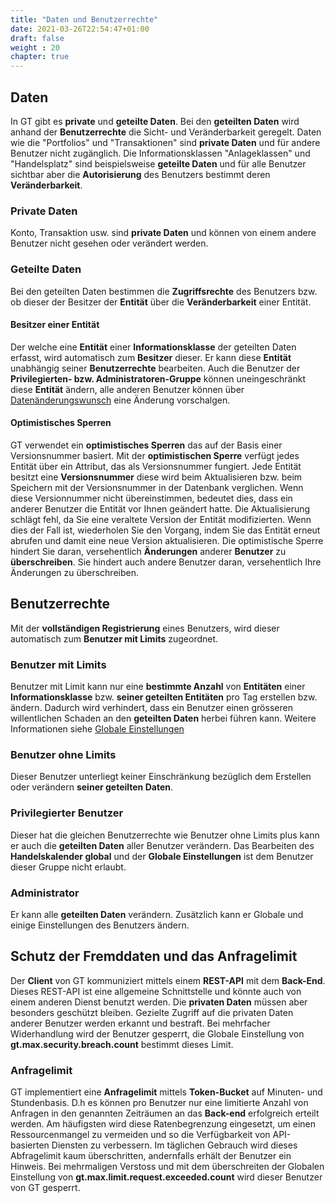 ```yaml
---
title: "Daten und Benutzerrechte"
date: 2021-03-26T22:54:47+01:00
draft: false
weight : 20
chapter: true
---
```

## Daten
In GT gibt es **private** und **geteilte Daten**. Bei den **geteilten Daten** wird anhand der **Benutzerrechte** die Sicht- und  Veränderbarkeit geregelt. Daten wie die "Portfolios" und "Transaktionen" sind **private Daten** und für andere Benutzer nicht zugänglich. Die Informationsklassen "Anlageklassen" und "Handelsplatz" sind beispielsweise **geteilte Daten** und für alle Benutzer sichtbar aber die **Autorisierung** des Benutzers bestimmt deren **Veränderbarkeit**.

### Private Daten
Konto, Transaktion usw. sind **private Daten** und können von einem andere Benutzer nicht gesehen oder verändert werden.

### Geteilte Daten
Bei den geteilten Daten bestimmen die **Zugriffsrechte** des Benutzers bzw. ob dieser der Besitzer der **Entität** über die **Veränderbarkeit** einer Entität.

#### Besitzer einer Entität
Der welche eine **Entität** einer **Informationsklasse** der geteilten Daten erfasst, wird automatisch zum **Besitzer** dieser. Er kann diese **Entität** unabhängig seiner **Benutzerrechte** bearbeiten. Auch die Benutzer der **Privilegierten- bzw. Administratoren-Gruppe** können uneingeschränkt diese **Entität** ändern, alle anderen Benutzer können über [Datenänderungswunsch](../../basedata/) eine Änderung vorschalgen.

#### Optimistisches Sperren
GT verwendet ein **optimistisches Sperren** das auf der Basis einer Versionsnummer basiert. Mit der **optimistischen Sperre** verfügt jedes Entität über ein Attribut, das als Versionsnummer fungiert. Jede Entität besitzt eine **Versionsnummer** diese wird beim Aktualisieren bzw. beim Speichern mit der Versionsnummer in der Datenbank verglichen. Wenn diese Versionnummer nicht übereinstimmen, bedeutet dies, dass ein anderer Benutzer die Entität vor Ihnen geändert hatte. Die Aktualisierung schlägt fehl, da Sie eine veraltete Version der Entität modifizierten. Wenn dies der Fall ist, wiederholen Sie den Vorgang, indem Sie das Entität erneut abrufen und damit eine neue Version aktualisieren. Die optimistische Sperre hindert Sie daran, versehentlich **Änderungen** anderer **Benutzer** zu **überschreiben**. Sie hindert auch andere Benutzer daran, versehentlich Ihre Änderungen zu überschreiben.

## Benutzerrechte
Mit der **vollständigen Registrierung** eines Benutzers, wird dieser automatisch zum **Benutzer mit Limits** zugeordnet.

### Benutzer mit Limits
Benutzer mit Limit kann nur eine **bestimmte Anzahl** von **Entitäten** einer **Informationsklasse** bzw. **seiner geteilten Entitäten** pro Tag erstellen bzw. ändern. Dadurch wird verhindert, dass ein Benutzer einen grösseren willentlichen Schaden an den **geteilten Daten** herbei führen kann. Weitere Informationen siehe [Globale Einstellungen](../../admindata/globalsettings)

### Benutzer ohne Limits
Dieser Benutzer unterliegt keiner Einschränkung bezüglich dem Erstellen oder verändern **seiner geteilten Daten**.

### Privilegierter Benutzer
Dieser hat die gleichen Benutzerrechte wie Benutzer ohne Limits plus kann er auch die **geteilten Daten** aller Benutzer verändern. Das Bearbeiten des **Handelskalender global** und der **Globale Einstellungen** ist dem Benutzer dieser Gruppe nicht erlaubt.

### Administrator
Er kann alle **geteilten Daten** verändern. Zusätzlich kann er Globale und einige Einstellungen des Benutzers ändern.

## Schutz der Fremddaten und das Anfragelimit
Der **Client** von GT kommuniziert mittels einem **REST-API** mit dem **Back-End**. Dieses REST-API ist eine allgemeine Schnittstelle und könnte auch von einem anderen Dienst benutzt werden. Die **privaten Daten** müssen aber besonders geschützt bleiben. Gezielte Zugriff auf die privaten Daten anderer Benutzer werden erkannt und bestraft. Bei mehrfacher Widerhandlung wird der Benutzer gesperrt, die Globale Einstellung von **gt.max.security.breach.count** bestimmt dieses Limit.

### Anfragelimit
GT implementiert eine **Anfragelimit** mittels **Token-Bucket** auf Minuten- und Stundenbasis. D.h es können pro Benutzer nur eine limitierte Anzahl von Anfragen in den genannten Zeiträumen an das **Back-end** erfolgreich erteilt werden. Am häufigsten wird diese Ratenbegrenzung eingesetzt, um einen Ressourcenmangel zu vermeiden und so die Verfügbarkeit von API-basierten Diensten zu verbessern. Im täglichen Gebrauch wird dieses Abfragelimit kaum überschritten, andernfalls erhält der Benutzer ein Hinweis. Bei mehrmaligen Verstoss und mit dem überschreiten der Globalen Einstellung von **gt.max.limit.request.exceeded.count** wird dieser Benutzer von GT gesperrt.